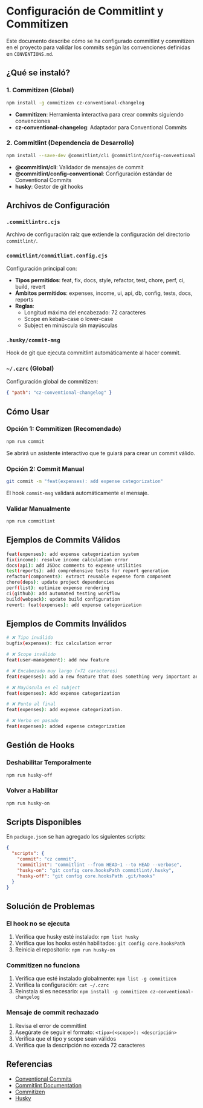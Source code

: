 # Configuración de Commitlint y Commitizen

Este documento describe cómo se ha configurado commitlint y commitizen en el proyecto para validar los commits según las convenciones definidas en `CONVENTIONS.md`.

## ¿Qué se instaló?

### 1. Commitizen (Global)
```bash
npm install -g commitizen cz-conventional-changelog
```
- **Commitizen**: Herramienta interactiva para crear commits siguiendo convenciones
- **cz-conventional-changelog**: Adaptador para Conventional Commits

### 2. Commitlint (Dependencia de Desarrollo)
```bash
npm install --save-dev @commitlint/cli @commitlint/config-conventional husky
```
- **@commitlint/cli**: Validador de mensajes de commit
- **@commitlint/config-conventional**: Configuración estándar de Conventional Commits
- **husky**: Gestor de git hooks

## Archivos de Configuración

### `.commitlintrc.cjs`
Archivo de configuración raíz que extiende la configuración del directorio `commitlint/`.

### `commitlint/commitlint.config.cjs`
Configuración principal con:
- **Tipos permitidos**: feat, fix, docs, style, refactor, test, chore, perf, ci, build, revert
- **Ámbitos permitidos**: expenses, income, ui, api, db, config, tests, docs, reports
- **Reglas**:
  - Longitud máxima del encabezado: 72 caracteres
  - Scope en kebab-case o lower-case
  - Subject en minúscula sin mayúsculas

### `.husky/commit-msg`
Hook de git que ejecuta commitlint automáticamente al hacer commit.

### `~/.czrc` (Global)
Configuración global de commitizen:
```json
{ "path": "cz-conventional-changelog" }
```

## Cómo Usar

### Opción 1: Commitizen (Recomendado)
```bash
npm run commit
```
Se abrirá un asistente interactivo que te guiará para crear un commit válido.

### Opción 2: Commit Manual
```bash
git commit -m "feat(expenses): add expense categorization"
```
El hook `commit-msg` validará automáticamente el mensaje.

### Validar Manualmente
```bash
npm run commitlint
```

## Ejemplos de Commits Válidos

```bash
feat(expenses): add expense categorization system
fix(income): resolve income calculation error
docs(api): add JSDoc comments to expense utilities
test(reports): add comprehensive tests for report generation
refactor(components): extract reusable expense form component
chore(deps): update project dependencies
perf(list): optimize expense rendering
ci(github): add automated testing workflow
build(webpack): update build configuration
revert: feat(expenses): add expense categorization
```

## Ejemplos de Commits Inválidos

```bash
# ❌ Tipo inválido
bugfix(expenses): fix calculation error

# ❌ Scope inválido
feat(user-management): add new feature

# ❌ Encabezado muy largo (>72 caracteres)
feat(expenses): add a new feature that does something very important and long

# ❌ Mayúscula en el subject
feat(expenses): Add expense categorization

# ❌ Punto al final
feat(expenses): add expense categorization.

# ❌ Verbo en pasado
feat(expenses): added expense categorization
```

## Gestión de Hooks

### Deshabilitar Temporalmente
```bash
npm run husky-off
```

### Volver a Habilitar
```bash
npm run husky-on
```

## Scripts Disponibles

En `package.json` se han agregado los siguientes scripts:

```json
{
  "scripts": {
    "commit": "cz commit",
    "commitlint": "commitlint --from HEAD~1 --to HEAD --verbose",
    "husky-on": "git config core.hooksPath commitlint/.husky",
    "husky-off": "git config core.hooksPath .git/hooks"
  }
}
```

## Solución de Problemas

### El hook no se ejecuta
1. Verifica que husky esté instalado: `npm list husky`
2. Verifica que los hooks estén habilitados: `git config core.hooksPath`
3. Reinicia el repositorio: `npm run husky-on`

### Commitizen no funciona
1. Verifica que esté instalado globalmente: `npm list -g commitizen`
2. Verifica la configuración: `cat ~/.czrc`
3. Reinstala si es necesario: `npm install -g commitizen cz-conventional-changelog`

### Mensaje de commit rechazado
1. Revisa el error de commitlint
2. Asegúrate de seguir el formato: `<tipo>(<scope>): <descripción>`
3. Verifica que el tipo y scope sean válidos
4. Verifica que la descripción no exceda 72 caracteres

## Referencias

- [Conventional Commits](https://www.conventionalcommits.org/)
- [Commitlint Documentation](https://commitlint.js.org/)
- [Commitizen](http://commitizen.github.io/cz-cli/)
- [Husky](https://typicode.github.io/husky/)
